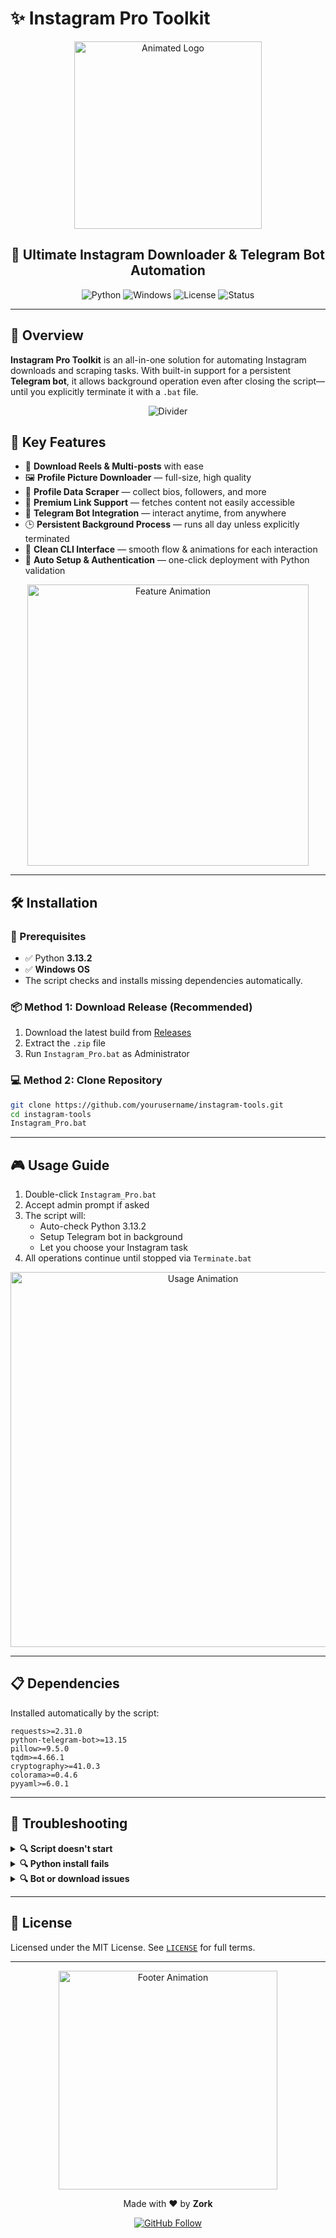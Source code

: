 # ✨ Instagram Pro Toolkit

<div align="center">
  <img src="https://raw.githubusercontent.com/egonelbre/gophers/master/animation/gopher-dance-long-3x.gif" alt="Animated Logo" width="300" />

  <h2><strong>🚀 Ultimate Instagram Downloader & Telegram Bot Automation</strong></h2>

  ![Python](https://img.shields.io/badge/Python-3.13.2-blue?style=for-the-badge&logo=python&logoColor=white)
  ![Windows](https://img.shields.io/badge/Platform-Windows-0078D7?style=for-the-badge&logo=windows&logoColor=white)
  ![License](https://img.shields.io/badge/License-MIT-green?style=for-the-badge)
  ![Status](https://img.shields.io/badge/Status-Active-success?style=for-the-badge)
</div>

---

## 🌟 Overview

**Instagram Pro Toolkit** is an all-in-one solution for automating Instagram downloads and scraping tasks. With built-in support for a persistent **Telegram bot**, it allows background operation even after closing the script—until you explicitly terminate it with a `.bat` file.

<div align="center">
  <img src="https://user-images.githubusercontent.com/74038190/212750147-854a394f-fee9-4080-9770-78a4b7ece53f.gif" alt="Divider" />
</div>

## 🚀 Key Features

- 🎥 **Download Reels & Multi-posts** with ease
- 🖼️ **Profile Picture Downloader** — full-size, high quality
- 🧠 **Profile Data Scraper** — collect bios, followers, and more
- 🔗 **Premium Link Support** — fetches content not easily accessible
- 🤖 **Telegram Bot Integration** — interact anytime, from anywhere
- 🕒 **Persistent Background Process** — runs all day unless explicitly terminated
- 🧼 **Clean CLI Interface** — smooth flow & animations for each interaction
- 🔐 **Auto Setup & Authentication** — one-click deployment with Python validation

<div align="center">
  <img src="https://user-images.githubusercontent.com/74038190/213910845-af37a709-8995-40d6-be59-724526e3c3d7.gif" alt="Feature Animation" width="450" />
</div>

---

## 🛠️ Installation

### 🔧 Prerequisites

- ✅ Python **3.13.2**
- ✅ **Windows OS**
- The script checks and installs missing dependencies automatically.

### 📦 Method 1: Download Release (Recommended)

1. Download the latest build from [Releases](https://github.com/yourusername/instagram-tools/releases)
2. Extract the `.zip` file
3. Run `Instagram_Pro.bat` as Administrator

### 💻 Method 2: Clone Repository

```bash
git clone https://github.com/yourusername/instagram-tools.git
cd instagram-tools
Instagram_Pro.bat
```

---

## 🎮 Usage Guide

1. Double-click `Instagram_Pro.bat`
2. Accept admin prompt if asked
3. The script will:
   - Auto-check Python 3.13.2
   - Setup Telegram bot in background
   - Let you choose your Instagram task
4. All operations continue until stopped via `Terminate.bat`

<div align="center">
  <img src="https://user-images.githubusercontent.com/74038190/212747107-5b654ba5-31c6-4366-b42b-51b822e9bc52.gif" alt="Usage Animation" width="600" />
</div>

---

## 📋 Dependencies

Installed automatically by the script:

```
requests>=2.31.0
python-telegram-bot>=13.15
pillow>=9.5.0
tqdm>=4.66.1
cryptography>=41.0.3
colorama>=0.4.6
pyyaml>=6.0.1
```

---

## 🧩 Troubleshooting

<details>
<summary><strong>🔍 Script doesn't start</strong></summary>

- Run `.bat` file as **Administrator**
- Ensure Python 3.13.2 is installed or let script handle it
- Check file structure inside the folder
</details>

<details>
<summary><strong>🔍 Python install fails</strong></summary>

- Download Python 3.13.2 manually from [python.org](https://www.python.org/downloads/)
- Ensure "Add to PATH" is checked
- Rerun `Instagram_Pro.bat`
</details>

<details>
<summary><strong>🔍 Bot or download issues</strong></summary>

- Check your internet connection
- Review Telegram bot token setup
- Report issues on GitHub with screenshots
</details>

---

## 📜 License

Licensed under the MIT License. See [`LICENSE`](LICENSE) for full terms.

---

<div align="center">
  <img src="https://raw.githubusercontent.com/Anmol-Baranwal/Cool-GIFs-For-GitHub/main/images/hyperkitty.gif" alt="Footer Animation" width="350" />

  <p>Made with ❤️ by <strong>Zork</strong></p>

  <a href="https://github.com/samay825">
    <img src="https://img.shields.io/badge/GitHub-Follow_Me-181717?style=for-the-badge&logo=github&logoColor=white" alt="GitHub Follow" />
  </a>
</div>
